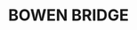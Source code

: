 ---
lastmod: '2025-04-06T06:05:21+00:00'
latitude: -27.36618
layout: suburb
longitude: 153.175242
postcode: '4006'
state: QLD
title: BOWEN BRIDGE
url: /qld/bowen-bridge/
---